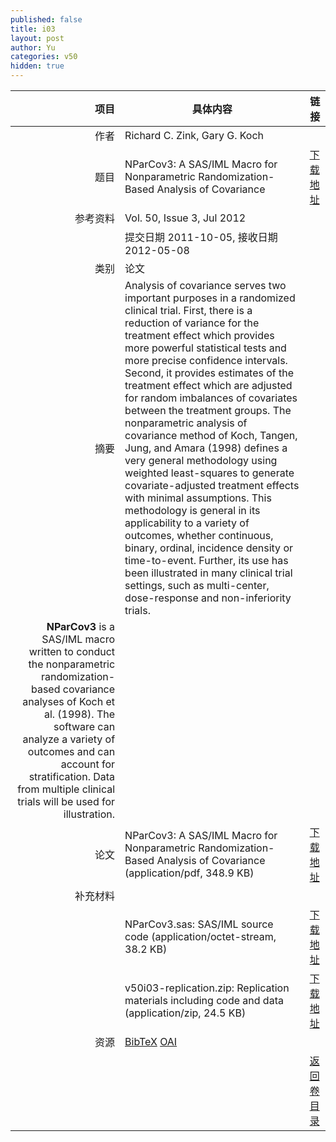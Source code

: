 ```yaml
---
published: false
title: i03
layout: post
author: Yu
categories: v50
hidden: true
---
```


| 项目 | 具体内容 | 链接 |
|---:|---|---|
| 作者 | Richard C. Zink, Gary G. Koch| |
| 题目 |NParCov3: A SAS/IML Macro for Nonparametric Randomization-Based Analysis of Covariance | [下载地址](http://www.jstatsoft.org/v50/i03/paper) |
| 参考资料 |Vol. 50, Issue 3, Jul 2012 | |
| | 提交日期 2011-10-05, 接收日期 2012-05-08| | 
| 类别 | 论文| |
| 摘要 | Analysis of covariance serves two important purposes in a randomized clinical trial. First, there is a reduction of variance for the treatment effect which provides more powerful statistical tests and more precise confidence intervals. Second, it provides estimates of the treatment effect which are adjusted for random imbalances of covariates between the treatment groups. The nonparametric analysis of covariance method of Koch, Tangen, Jung, and Amara (1998) defines a very general methodology using weighted least-squares to generate covariate-adjusted treatment effects with minimal assumptions. This methodology is general in its applicability to a variety of outcomes, whether continuous, binary, ordinal, incidence density or time-to-event. Further, its use has been illustrated in many clinical trial settings, such as multi-center, dose-response and non-inferiority trials.| |
 <b>NParCov3</b> is a SAS/IML macro written to conduct the nonparametric randomization-based covariance analyses of Koch et al. (1998). The software can analyze a variety of outcomes and can account for stratification. Data from multiple clinical trials will be used for illustration.| |
| 论文 | NParCov3: A SAS/IML Macro for Nonparametric Randomization-Based Analysis of Covariance  (application/pdf, 348.9 KB)| [下载地址](http://www.jstatsoft.org/v50/i03/paper) |
| 补充材料 | | |
| |NParCov3.sas: SAS/IML source code  (application/octet-stream, 38.2 KB)|  [下载地址](http://www.jstatsoft.org/v50/i03/supp/1) |
| |v50i03-replication.zip: Replication materials including code and data  (application/zip, 24.5 KB)|  [下载地址](http://www.jstatsoft.org/v50/i03/supp/2) |
| 资源 | [BibTeX](http://www.jstatsoft.org/v50/i03/bibtex) [OAI](http://www.jstatsoft.org/oai?verb=GetRecord&identifier=oai.jstatsoft/v50/i03&prefix=oai_dc)| |
| |  | [返回卷目录]({{site.baseurl}}/volume/v50.html) |